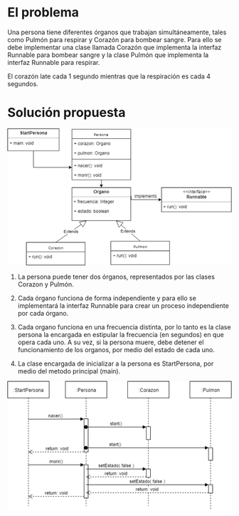 # El problema
Una persona tiene diferentes órganos que trabajan simultáneamente, tales como Pulmón para respirar y Corazón para bombear sangre. Para ello se debe implementar una clase llamada Corazón que implementa la interfaz Runnable para bombear sangre y la clase Pulmón que implementa la interfaz Runnable para respirar.

El corazón late cada 1 segundo mientras que la respiración es cada 4 segundos.

# Solución propuesta

![Diagrama de clase - Persona](https://github.com/lbgutierrez/curso-jee-julio/blob/master/documentacion/ejercicios-resueltos/sesion-3/DC-Persona-Thread.png?raw=true)

  1. La persona puede tener dos órganos, representados por las clases Corazon y Pulmón.
  
  2. Cada órgano funciona de forma independiente y para ello se implementará la interfaz Runnable para crear un proceso independiente por cada órgano.
  
  3. Cada organo funciona en una frecuencia distinta, por lo tanto es la clase persona la encargada en estipular la frecuencia (en segundos) en que opera cada uno. A su vez, si la persona muere, debe detener el funcionamiento de los organos, por medio del estado de cada uno.
  
  4. La clase encargada de inicializar a la persona es StartPersona, por medio del metodo principal (main).

![Diagrama de secuencia](https://github.com/lbgutierrez/curso-jee-julio/blob/master/documentacion/ejercicios-resueltos/sesion-3/DS-Persona-Thread.png?raw=true)
